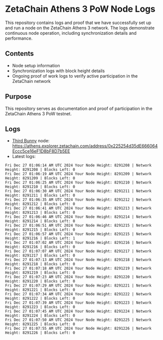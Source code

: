 # ZetaChain Athens 3 PoW Node Logs
This repository contains logs and proof that we have successfully set up and run a node on the ZetaChain Athens 3 network. The logs demonstrate continuous node operation, including synchronization details and performance.

## Contents
- Node setup information
- Synchronization logs with block height details
- Ongoing proof of work logs to verify active participation in the ZetaChain network

## Purpose
This repository serves as documentation and proof of participation in the ZetaChain Athens 3 PoW testnet.

## Logs

- [Third Bunny](https://thirdbunny.xyz/) node: https://athens.explorer.zetachain.com/address/0x225254d35dE666064Eccc5ce16eF1D8bF8D7b5EE
- Latest logs:
```
Fri Dec 27 01:06:14 AM UTC 2024 Your Node Height: 8291208 | Network Height: 8291208 | Blocks Left: 0
Fri Dec 27 01:06:19 AM UTC 2024 Your Node Height: 8291209 | Network Height: 8291209 | Blocks Left: 0
Fri Dec 27 01:06:25 AM UTC 2024 Your Node Height: 8291210 | Network Height: 8291210 | Blocks Left: 0
Fri Dec 27 01:06:30 AM UTC 2024 Your Node Height: 8291211 | Network Height: 8291211 | Blocks Left: 0
Fri Dec 27 01:06:35 AM UTC 2024 Your Node Height: 8291212 | Network Height: 8291212 | Blocks Left: 0
Fri Dec 27 01:06:41 AM UTC 2024 Your Node Height: 8291213 | Network Height: 8291213 | Blocks Left: 0
Fri Dec 27 01:06:46 AM UTC 2024 Your Node Height: 8291214 | Network Height: 8291214 | Blocks Left: 0
Fri Dec 27 01:06:51 AM UTC 2024 Your Node Height: 8291215 | Network Height: 8291215 | Blocks Left: 0
Fri Dec 27 01:06:57 AM UTC 2024 Your Node Height: 8291215 | Network Height: 8291216 | Blocks Left: 1
Fri Dec 27 01:07:02 AM UTC 2024 Your Node Height: 8291216 | Network Height: 8291216 | Blocks Left: 0
Fri Dec 27 01:07:07 AM UTC 2024 Your Node Height: 8291217 | Network Height: 8291217 | Blocks Left: 0
Fri Dec 27 01:07:13 AM UTC 2024 Your Node Height: 8291218 | Network Height: 8291218 | Blocks Left: 0
Fri Dec 27 01:07:18 AM UTC 2024 Your Node Height: 8291219 | Network Height: 8291219 | Blocks Left: 0
Fri Dec 27 01:07:23 AM UTC 2024 Your Node Height: 8291220 | Network Height: 8291220 | Blocks Left: 0
Fri Dec 27 01:07:29 AM UTC 2024 Your Node Height: 8291221 | Network Height: 8291221 | Blocks Left: 0
Fri Dec 27 01:07:34 AM UTC 2024 Your Node Height: 8291222 | Network Height: 8291222 | Blocks Left: 0
Fri Dec 27 01:07:39 AM UTC 2024 Your Node Height: 8291223 | Network Height: 8291223 | Blocks Left: 0
Fri Dec 27 01:07:45 AM UTC 2024 Your Node Height: 8291224 | Network Height: 8291224 | Blocks Left: 0
Fri Dec 27 01:07:50 AM UTC 2024 Your Node Height: 8291225 | Network Height: 8291225 | Blocks Left: 0
Fri Dec 27 01:07:55 AM UTC 2024 Your Node Height: 8291226 | Network Height: 8291226 | Blocks Left: 0
```
